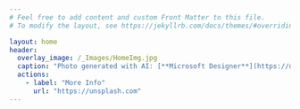 ```yaml
---
# Feel free to add content and custom Front Matter to this file.
# To modify the layout, see https://jekyllrb.com/docs/themes/#overriding-theme-defaults

layout: home
header:
  overlay_image: /_Images/HomeImg.jpg
  caption: "Photo generated with AI: [**Microsoft Designer**](https://designer.microsoft.com/invite)"
  actions:
    - label: "More Info"
      url: "https://unsplash.com"
---
```


